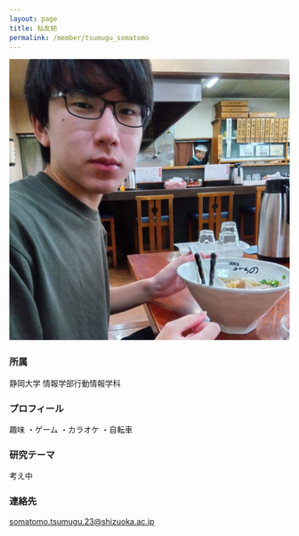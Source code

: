 ```yaml
---
layout: page
title: 杣友紡
permalink: /member/tsumugu_somatomo
---
```

![写真](/assets/img/members/tsumugu_somatomo.jpg "金田")

### 所属
静岡大学 情報学部行動情報学科

### プロフィール
趣味
・ゲーム
・カラオケ
・自転車

### 研究テーマ
考え中

### 連絡先
somatomo.tsumugu.23@shizuoka.ac.jp